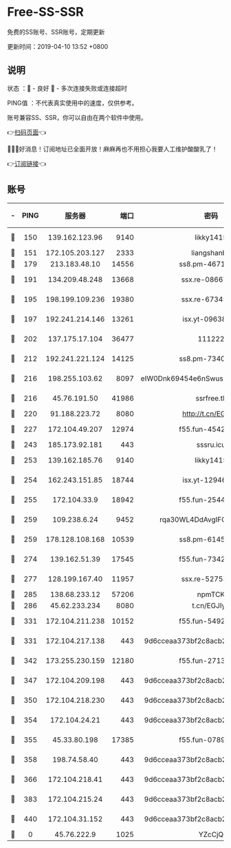 # Free-SS-SSR

免费的SS账号、SSR账号，定期更新

更新时间：2019-04-10 13:52 +0800

## 说明

状态     ：🙂 - 良好 🙁 - 多次连接失败或连接超时

PING值   ：不代表真实使用中的速度，仅供参考。

账号兼容SS、SSR，你可以自由在两个软件中使用。

👉[扫码页面](https://liesauer.github.io/Free-SS-SSR/)👈

🎉🎉🎉好消息！订阅地址已全面开放！麻麻再也不用担心我要人工维护酸酸乳了！

👉[订阅链接](https://www.liesauer.net/yogurt/subscribe?ACCESS_TOKEN=DAYxR3mMaZAsaqUb)👈

## 账号

|-|PING|服务器|端口|密码|加密方式|区域|
|:----:|:----:|:-----:|-----:|:----:|:----:|:----:|
|🙂|150|139.162.123.96|9140|likky1415|aes-256-cfb|JP|
|🙂|151|172.105.203.127|2333|liangshanbo|chacha20|JP|
|🙂|179|213.183.48.10|14556|ss8.pm-46715191|rc4-md5|RU|
|🙂|191|134.209.48.248|13668|ssx.re-08667439|aes-256-cfb|US|
|🙂|195|198.199.109.236|19380|ssx.re-67345010|aes-256-cfb|US|
|🙂|197|192.241.214.146|13261|isx.yt-09638274|aes-256-cfb|US|
|🙂|202|137.175.17.104|36477|111222|aes-256-cfb|US|
|🙂|212|192.241.221.124|14125|ss8.pm-73400574|aes-256-cfb|US|
|🙂|216|198.255.103.62|8097|eIW0Dnk69454e6nSwuspv9DmS201tQ0D|aes-256-cfb|US|
|🙂|216|45.76.191.50|41986|ssrfree.tk|aes-256-cfb|SG|
|🙂|220|91.188.223.72|8080|http://t.cn/EGJIyrl|rc4-md5|RU|
|🙂|227|172.104.49.207|12974|f55.fun-45425940|aes-256-cfb|SG|
|🙂|243|185.173.92.181|443|sssru.icu|rc4-md5|RU|
|🙂|253|139.162.185.76|9140|likky1415|aes-256-cfb|DE|
|🙂|254|162.243.151.85|18744|isx.yt-12946786|aes-256-cfb|US|
|🙂|255|172.104.33.9|18942|f55.fun-25441052|aes-256-cfb|SG|
|🙂|259|109.238.6.24|9452|rqa30WL4DdAvgIFG6Fs3znzTa|aes-256-cfb|FR|
|🙂|259|178.128.108.168|10539|ss8.pm-61451239|aes-256-cfb|SG|
|🙂|274|139.162.51.39|17545|f55.fun-73422177|aes-256-cfb|SG|
|🙂|277|128.199.167.40|11957|ssx.re-52753780|aes-256-cfb|SG|
|🙂|285|138.68.233.12|57206|npmTCK|rc4-md5|US|
|🙂|286|45.62.233.234|8080|t.cn/EGJIyrl|rc4-md5|CA|
|🙂|331|172.104.211.238|10152|f55.fun-54923385|aes-256-cfb|US|
|🙂|331|172.104.217.138|443|9d6cceaa373bf2c8acb22e60b6a58be6|aes-256-cfb|US|
|🙂|342|173.255.230.159|12180|f55.fun-27131097|aes-256-cfb|US|
|🙂|347|172.104.209.198|443|9d6cceaa373bf2c8acb22e60b6a58be6|aes-256-cfb|US|
|🙂|350|172.104.218.230|443|9d6cceaa373bf2c8acb22e60b6a58be6|aes-256-cfb|US|
|🙂|354|172.104.24.21|443|9d6cceaa373bf2c8acb22e60b6a58be6|aes-256-cfb|US|
|🙂|355|45.33.80.198|17385|f55.fun-07896387|aes-256-cfb|US|
|🙂|358|198.74.58.40|443|9d6cceaa373bf2c8acb22e60b6a58be6|aes-256-cfb|US|
|🙂|366|172.104.218.41|443|9d6cceaa373bf2c8acb22e60b6a58be6|aes-256-cfb|US|
|🙂|383|172.104.215.24|443|9d6cceaa373bf2c8acb22e60b6a58be6|aes-256-cfb|US|
|🙂|440|172.104.31.152|443|9d6cceaa373bf2c8acb22e60b6a58be6|aes-256-cfb|US|
|🙁|0|45.76.222.9|1025|YZcCjQ|rc4-md5|JP|
